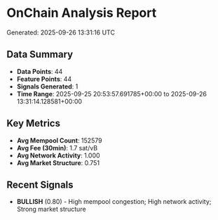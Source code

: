 # OnChain Analysis Report
Generated: 2025-09-26 13:31:16 UTC

## Data Summary
- **Data Points**: 44
- **Feature Points**: 44
- **Signals Generated**: 1
- **Time Range**: 2025-09-25 20:53:57.691785+00:00 to 2025-09-26 13:31:14.128581+00:00

## Key Metrics
- **Avg Mempool Count**: 152579
- **Avg Fee (30min)**: 1.7 sat/vB
- **Avg Network Activity**: 1.000
- **Avg Market Structure**: 0.751

## Recent Signals
- **BULLISH** (0.80) - High mempool congestion; High network activity; Strong market structure
